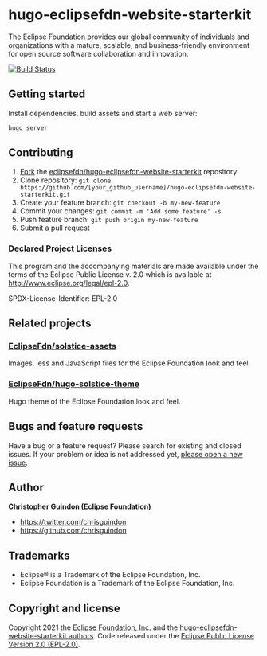 # hugo-eclipsefdn-website-starterkit

The Eclipse Foundation provides our global community of individuals and organizations with a mature, scalable, and business-friendly environment for open source software collaboration and innovation.

[![Build Status](https://travis-ci.org/EclipseFdn/hugo-eclipsefdn-website-starterkit.svg?branch=main)](https://travis-ci.org/eclipsefdn/hugo-eclipsefdn-website-starterkit)

## Getting started

Install dependencies, build assets and start a web server:

```bash
hugo server
```

## Contributing

1. [Fork](https://help.github.com/articles/fork-a-repo/) the [eclipsefdn/hugo-eclipsefdn-website-starterkit](https://github.com/eclipsefdn/hugo-eclipsefdn-website-starterkit) repository
2. Clone repository: `git clone https://github.com/[your_github_username]/hugo-eclipsefdn-website-starterkit.git`
3. Create your feature branch: `git checkout -b my-new-feature`
4. Commit your changes: `git commit -m 'Add some feature' -s`
5. Push feature branch: `git push origin my-new-feature`
6. Submit a pull request

### Declared Project Licenses

This program and the accompanying materials are made available under the terms
of the Eclipse Public License v. 2.0 which is available at
http://www.eclipse.org/legal/epl-2.0.

SPDX-License-Identifier: EPL-2.0

## Related projects

### [EclipseFdn/solstice-assets](https://github.com/EclipseFdn/solstice-assets)

Images, less and JavaScript files for the Eclipse Foundation look and feel.

### [EclipseFdn/hugo-solstice-theme](https://github.com/EclipseFdn/hugo-solstice-theme)

Hugo theme of the Eclipse Foundation look and feel. 

## Bugs and feature requests

Have a bug or a feature request? Please search for existing and closed issues. If your problem or idea is not addressed yet, [please open a new issue](https://github.com/eclipsefdn/hugo-eclipsefdn-website-starterkit/issues/new).

## Author

**Christopher Guindon (Eclipse Foundation)**

- <https://twitter.com/chrisguindon>
- <https://github.com/chrisguindon>

## Trademarks

* Eclipse® is a Trademark of the Eclipse Foundation, Inc.
* Eclipse Foundation is a Trademark of the Eclipse Foundation, Inc.

## Copyright and license

Copyright 2021 the [Eclipse Foundation, Inc.](https://www.eclipse.org) and the [hugo-eclipsefdn-website-starterkit authors](https://github.com/eclipsefdn/hugo-eclipsefdn-website-starterkit/graphs/contributors). Code released under the [Eclipse Public License Version 2.0 (EPL-2.0)](https://github.com/eclipsefdn/hugo-eclipsefdn-website-starterkit/blob/src/LICENSE).